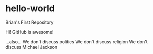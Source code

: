 # hello-world
Brian's First Repository

Hi!  GitHub is awesome!

...also...
We don't discuss politics
We don't discuss religion
We don't discuss Michael Jackson
